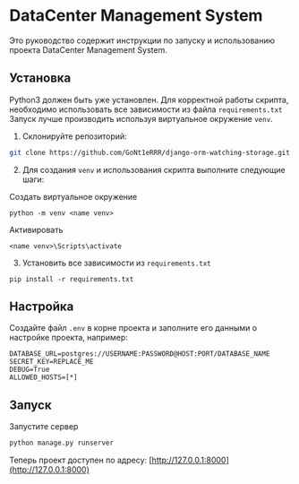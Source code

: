 # DataCenter Management System

Это руководство содержит инструкции по запуску и использованию проекта DataCenter Management System.

## Установка

Python3 должен быть уже установлен.
Для корректной работы скрипта, необходимо использовать все зависимости из файла `requirements.txt`
Запуск лучше производить используя виртуальное окружение `venv`.
1. Склонируйте репозиторий:

```bash
git clone https://github.com/GoNt1eRRR/django-orm-watching-storage.git
```

2. Для создания `venv` и использования скрипта выполните следующие шаги:

Создать виртуальное окружение
```
python -m venv <name venv>
```

Активировать
```
<name venv>\Scripts\activate
```

3. Установить все зависимости из `requirements.txt`
```
pip install -r requirements.txt
```

## Настройка

Создайте файл `.env` в корне проекта и заполните его данными о настройке проекта, например:

```
DATABASE_URL=postgres://USERNAME:PASSWORD@HOST:PORT/DATABASE_NAME
SECRET_KEY=REPLACE_ME
DEBUG=True
ALLOWED_HOSTS=[*]
```

## Запуск

Запустите сервер

```bash
python manage.py runserver
```

Теперь проект доступен по адресу: [http://127.0.0.1:8000](http://127.0.0.1:8000)
